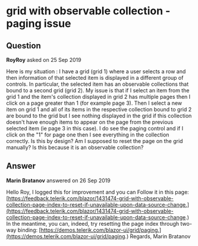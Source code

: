 # grid with observable collection - paging issue

## Question

**RoyRoy** asked on 25 Sep 2019

Here is my situation : I have a grid (grid 1) where a user selects a row and then information of that selected item is displayed in a different group of controls. In particular, the selected item has an observable collections that bound to a second grid (grid 2). My issue is that if I select an item from the grid 1 and the item's collection displayed in grid 2 has multiple pages then I click on a page greater than 1 (for example page 3). Then I select a new item on grid 1 and all of its items in the respective collection bound to grid 2 are bound to the grid but I see nothing displayed in the grid if this collection doesn't have enough items to appear on the page from the previous selected item (ie page 3 in this case). I do see the paging control and if I click on the "1" for page one then I see everything in the collection correctly. Is this by design? Am I supposed to reset the page on the grid manually? Is this because it is an observable collection?

## Answer

**Marin Bratanov** answered on 26 Sep 2019

Hello Roy, I logged this for improvement and you can Follow it in this page: [https://feedback.telerik.com/blazor/1431474-grid-with-observable-collection-page-index-to-reset-if-unavailable-upon-data-source-change.](https://feedback.telerik.com/blazor/1431474-grid-with-observable-collection-page-index-to-reset-if-unavailable-upon-data-source-change.) In the meantime, you can, indeed, try resetting the page index through two-way binding: [https://demos.telerik.com/blazor-ui/grid/paging.](https://demos.telerik.com/blazor-ui/grid/paging.) Regards, Marin Bratanov
